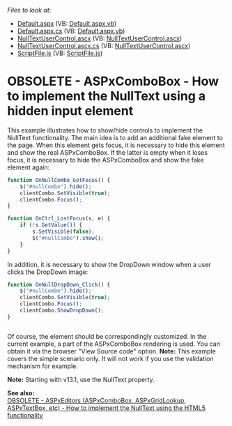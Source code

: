 <!-- default file list -->
*Files to look at*:

* [Default.aspx](./CS/WebSite/Default.aspx) (VB: [Default.aspx.vb](./VB/WebSite/Default.aspx.vb))
* [Default.aspx.cs](./CS/WebSite/Default.aspx.cs) (VB: [Default.aspx.vb](./VB/WebSite/Default.aspx.vb))
* [NullTextUserControl.ascx](./CS/WebSite/NullTextUserControl.ascx) (VB: [NullTextUserControl.ascx](./VB/WebSite/NullTextUserControl.ascx))
* [NullTextUserControl.ascx.cs](./CS/WebSite/NullTextUserControl.ascx.cs) (VB: [NullTextUserControl.ascx](./VB/WebSite/NullTextUserControl.ascx))
* [ScriptFile.js](./CS/WebSite/Scripts/ScriptFile.js) (VB: [ScriptFile.js](./VB/WebSite/Scripts/ScriptFile.js))
<!-- default file list end -->
# OBSOLETE - ASPxComboBox - How to implement the NullText using a hidden input element


<p>This example illustrates how to show/hide controls to implement the NullText functionality. The main idea is to add an additional fake element to the page. When this element gets focus, it is necessary to hide this element and show the real ASPxComboBox. If the latter is empty when it loses focus, it is necessary to hide the ASPxComboBox and show the fake element again:</p>

```js
function OnNullCombo_GotFocus() {
    $("#nullCombo").hide();
    clientCombo.SetVisible(true);
    clientCombo.Focus();
}

function OnCtrl_LostFocus(s, e) {
    if (!s.GetValue()) {
        s.SetVisible(false);
        $("#nullCombo").show();
    }
}


```

<p>In addition, it is necessary to show the DropDown window when a user clicks the DropDown image: </p>

```js
function OnNullDropDown_Click() {
    $("#nullCombo").hide();
    clientCombo.SetVisible(true);
    clientCombo.Focus();
    clientCombo.ShowDropDown();
}



```

<p>Of course, the element should be correspondingly customized. In the current example, a part of the ASPxComboBox rendering is used. You can obtain it via the browser "View Source code" option. <strong>Note:</strong> This example covers the simple scenario only. It will not work if you use the validation mechanism for example.</p><p><strong>Note:</strong> Starting with v13.1, use the NullText property.</p><p><strong>See also:</strong><br />
<a href="https://www.devexpress.com/Support/Center/p/E4392">OBSOLETE - ASPxEditors (ASPxComboBox, ASPxGridLookup, ASPxTextBox, etc) - How to implement the NullText using the HTML5 functionality</a></p>

<br/>


